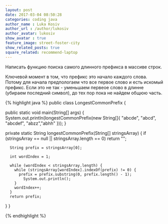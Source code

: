 ```yaml
---
layout: post
date: 2017-03-04 08:50:28
categories: coding java
author_name : Luka Kosiv
author_url : /author/lukosiv
author_avatar: lukosiv
show_avatar : true
feature_image: street-foster-city
show_related_posts: true
square_related: recommend-laptop
---
```


Написать функцию поиска самого длинного префикса в массиве строк.

Ключевой момент в том, что префикс это начало каждого слова.
Потому для начала предпологаем что все первое слово и есть искомый префикс.
Если это не так - уменьшаем первеое слово в длинне (убираем последний символ), до тех пор пока не найдем общюю часть.

{% highlight java %}
public class LongestCommonPrefix {

  public static void main(String[] args) {
    System.out.println(longestCommonPrefix(new String[]{
      "abcde", "abcd", "abcdef", "abzz","abhh"
    }));
  }

  private static String longestCommonPrefix(String[] stringsArray) {
    if (stringsArray == null || stringsArray.length == 0) return "";

      String prefix = stringsArray[0];

      int wordIndex = 1;
      
      while (wordIndex < stringsArray.length) {
        while (stringsArray[wordIndex].indexOf(prefix) != 0) {
          prefix = prefix.substring(0, prefix.length() - 1);
            System.out.println();
        }
        wordIndex++;
      }
      return prefix;
  }
}

{% endhighlight %}